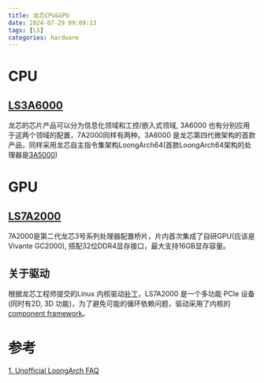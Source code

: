 ```yaml
---
title: 龙芯CPU&GPU
date: 2024-07-29 09:09:13
tags: [LS]
categories: hardware
---
```


# CPU
## [LS3A6000](https://www.loongson.cn/product/show?id=26)

龙芯的芯片产品可以分为信息化领域和工控/嵌入式领域, 3A6000 也有分别应用于这两个领域的配置，7A2000同样有两种。3A6000 是龙芯第四代微架构的首款产品，同样采用龙芯自主指令集架构LoongArch64(首款LoongArch64架构的处理器是[3A5000](https://www.loongson.cn/product/show?id=10))

<!--more-->

# GPU
## [LS7A2000](https://www.loongson.cn/product/show?id=16)

7A2000是第二代龙芯3号系列处理器配置桥片，片内首次集成了自研GPU(应该是 Vivante GC2000), 搭配32位DDR4显存接口，最大支持16GB显存容量。

## 关于驱动

根据龙芯工程师提交的Linux 内核驱动[补丁](https://patchwork.freedesktop.org/series/133512/)，LS7A2000 是一个多功能 PCIe 设备(同时有2D, 3D 功能)，为了避免可能的循环依赖问题，驱动采用了内核的 [component framework](https://www.kernel.org/doc/html/latest/driver-api/component.html)。


# 参考

[1. Unofficial LoongArch FAQ](https://blog.xen0n.name/posts/tinkering/loongarch-faq/)
